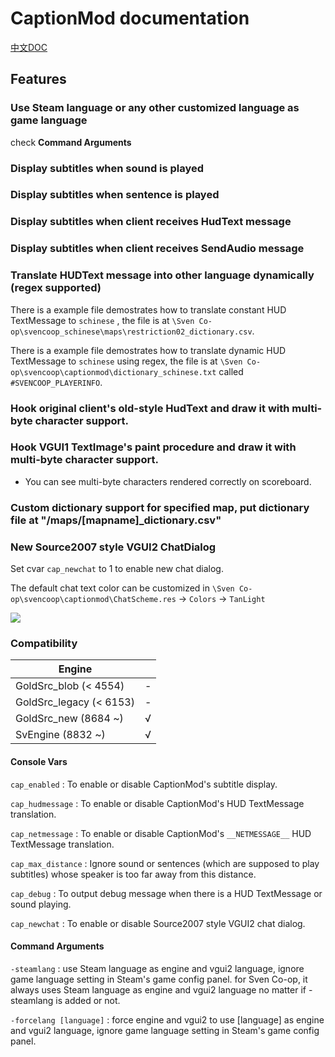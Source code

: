 # CaptionMod documentation

[中文DOC](CaptionModCN.md)

## Features

### Use Steam language or any other customized language as game language

check **Command Arguments**

### Display subtitles when sound is played

### Display subtitles when sentence is played

### Display subtitles when client receives HudText message

### Display subtitles when client receives SendAudio message

### Translate HUDText message into other language dynamically (regex supported)

There is a example file demostrates how to translate constant HUD TextMessage to `schinese` , the file is at  `\Sven Co-op\svencoop_schinese\maps\restriction02_dictionary.csv`.

There is a example file demostrates how to translate dynamic HUD TextMessage to `schinese` using regex, the file is at `\Sven Co-op\svencoop\captionmod\dictionary_schinese.txt` called `#SVENCOOP_PLAYERINFO`.

### Hook original client's old-style HudText and draw it with multi-byte character support.

### Hook VGUI1 TextImage's paint procedure and draw it with multi-byte character support.

* You can see multi-byte characters rendered correctly on scoreboard.

### Custom dictionary support for specified map, put dictionary file at "/maps/[mapname]_dictionary.csv"

### New Source2007 style VGUI2 ChatDialog

Set cvar `cap_newchat` to 1 to enable new chat dialog.

The default chat text color can be customized in `\Sven Co-op\svencoop\captionmod\ChatScheme.res` -> `Colors` -> `TanLight`

![](/img/1.png)

### Compatibility

|        Engine            |      |
|        ----              | ---- |
| GoldSrc_blob   (< 4554)  | -    |
| GoldSrc_legacy (< 6153)  | -    |
| GoldSrc_new    (8684 ~)  | √    |
| SvEngine       (8832 ~)  | √    |

#### Console Vars

`cap_enabled` : To enable or disable CaptionMod's subtitle display.

`cap_hudmessage` : To enable or disable CaptionMod's HUD TextMessage translation.

`cap_netmessage` : To enable or disable CaptionMod's `__NETMESSAGE__` HUD TextMessage translation.

`cap_max_distance` : Ignore sound or sentences (which are supposed to play subtitles) whose speaker is too far away from this distance.

`cap_debug` : To output debug message when there is a HUD TextMessage or sound playing.

`cap_newchat` : To enable or disable Source2007 style VGUI2 chat dialog.

#### Command Arguments

`-steamlang` : use Steam language as engine and vgui2 language, ignore game language setting in Steam's game config panel. for Sven Co-op, it always uses Steam language as engine and vgui2 language no matter if -steamlang is added or not.

`-forcelang [language]` : force engine and vgui2 to use [language] as engine and vgui2 language, ignore game language setting in Steam's game config panel.

